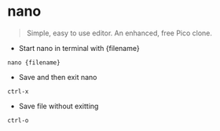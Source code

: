 # nano

> Simple, easy to use editor. An enhanced, free Pico clone.

- Start nano in terminal with {filename}

`nano {filename}`

- Save and then exit nano

`ctrl-x`

- Save file without exitting

`ctrl-o`

